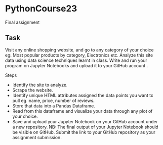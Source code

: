 # PythonCourse23
Final assignment
## Task
Visit any online shopping website, and go to any category of your choice eg. Most popular products by category, Electronics etc.
Analyze this site data using data science techniques learnt in class.
Write and run your program on Jupyter Notebooks and upload it to your GitHub account .

Steps
- Identify the site to analyze.
- Scrape the website.
- Identify unique HTML attributes assigned the data points you want to pull eg. name, price, number of reviews.
- Store that data into a Pandas Dataframe.
- Read from this dataframe and visualize your data through any plot of your choice.
- Save and upload your Jupyter Notebook on your GitHub account under a new repository.
NB: The final output of your Jupyter Notebook should be visible on GitHub.
Submit the link to your GitHub repository as your assignment submission.
